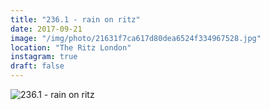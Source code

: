 ```yaml
---
title: "236.1 - rain on ritz"
date: 2017-09-21
image: "/img/photo/21631f7ca617d80dea6524f334967528.jpg"
location: "The Ritz London"
instagram: true
draft: false
---
```


![236.1 - rain on ritz](/img/photo/21631f7ca617d80dea6524f334967528.jpg)
